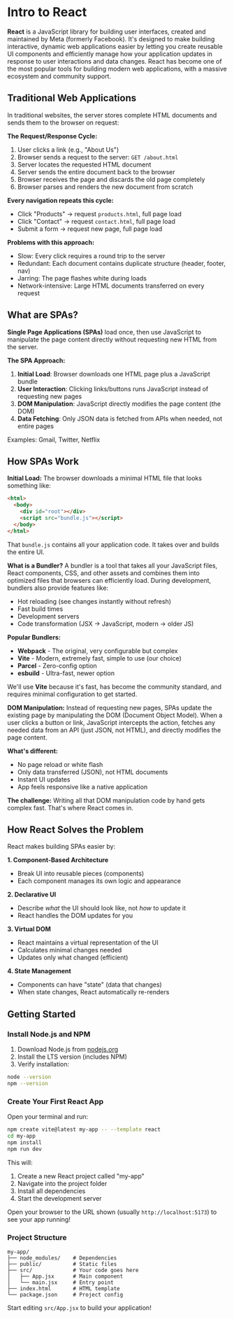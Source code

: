 # Intro to React
**React** is a JavaScript library for building user interfaces, created and maintained by Meta (formerly Facebook). It's designed to make building interactive, dynamic web applications easier by letting you create reusable UI components and efficiently manage how your application updates in response to user interactions and data changes. React has become one of the most popular tools for building modern web applications, with a massive ecosystem and community support.

## Traditional Web Applications

In traditional websites, the server stores complete HTML documents and sends them to the browser on request:

**The Request/Response Cycle:**
1. User clicks a link (e.g., "About Us")
2. Browser sends a request to the server: `GET /about.html`
3. Server locates the requested HTML document
4. Server sends the entire document back to the browser
5. Browser receives the page and discards the old page completely
6. Browser parses and renders the new document from scratch

**Every navigation repeats this cycle:**
- Click "Products" → request `products.html`, full page load
- Click "Contact" → request `contact.html`, full page load
- Submit a form → request new page, full page load

**Problems with this approach:**
- Slow: Every click requires a round trip to the server
- Redundant: Each document contains duplicate structure (header, footer, nav)
- Jarring: The page flashes white during loads
- Network-intensive: Large HTML documents transferred on every request

## What are SPAs?

**Single Page Applications (SPAs)** load once, then use JavaScript to manipulate the page content directly without requesting new HTML from the server.

**The SPA Approach:**
1. **Initial Load**: Browser downloads one HTML page plus a JavaScript bundle
2. **User Interaction**: Clicking links/buttons runs JavaScript instead of requesting new pages
3. **DOM Manipulation**: JavaScript directly modifies the page content (the DOM)
4. **Data Fetching**: Only JSON data is fetched from APIs when needed, not entire pages

Examples: Gmail, Twitter, Netflix

## How SPAs Work

**Initial Load:**
The browser downloads a minimal HTML file that looks something like:
```html
<html>
  <body>
    <div id="root"></div>
    <script src="bundle.js"></script>
  </body>
</html>
```

That `bundle.js` contains all your application code. It takes over and builds the entire UI.

**What is a Bundler?**
A bundler is a tool that takes all your JavaScript files, React components, CSS, and other assets and combines them into optimized files that browsers can efficiently load. During development, bundlers also provide features like:
- Hot reloading (see changes instantly without refresh)
- Fast build times
- Development servers
- Code transformation (JSX → JavaScript, modern → older JS)

**Popular Bundlers:**
- **Webpack** - The original, very configurable but complex
- **Vite** - Modern, extremely fast, simple to use (our choice)
- **Parcel** - Zero-config option
- **esbuild** - Ultra-fast, newer option

We'll use **Vite** because it's fast, has become the community standard, and requires minimal configuration to get started.

**DOM Manipulation:**
Instead of requesting new pages, SPAs update the existing page by manipulating the DOM (Document Object Model). When a user clicks a button or link, JavaScript intercepts the action, fetches any needed data from an API (just JSON, not HTML), and directly modifies the page content.

**What's different:**
- No page reload or white flash
- Only data transferred (JSON), not HTML documents
- Instant UI updates
- App feels responsive like a native application

**The challenge:** Writing all that DOM manipulation code by hand gets complex fast. That's where React comes in.

## How React Solves the Problem

React makes building SPAs easier by:

**1. Component-Based Architecture**
- Break UI into reusable pieces (components)
- Each component manages its own logic and appearance

**2. Declarative UI**
- Describe *what* the UI should look like, not *how* to update it
- React handles the DOM updates for you

**3. Virtual DOM**
- React maintains a virtual representation of the UI
- Calculates minimal changes needed
- Updates only what changed (efficient)

**4. State Management**
- Components can have "state" (data that changes)
- When state changes, React automatically re-renders

## Getting Started

### Install Node.js and NPM

1. Download Node.js from [nodejs.org](https://nodejs.org)
2. Install the LTS version (includes NPM)
3. Verify installation:
```bash
node --version
npm --version
```

### Create Your First React App

Open your terminal and run:

```bash
npm create vite@latest my-app -- --template react
cd my-app
npm install
npm run dev
```

This will:
1. Create a new React project called "my-app"
2. Navigate into the project folder
3. Install all dependencies
4. Start the development server

Open your browser to the URL shown (usually `http://localhost:5173`) to see your app running!

### Project Structure

```
my-app/
├── node_modules/    # Dependencies
├── public/          # Static files
├── src/             # Your code goes here
│   ├── App.jsx      # Main component
│   └── main.jsx     # Entry point
├── index.html       # HTML template
└── package.json     # Project config
```

Start editing `src/App.jsx` to build your application!
